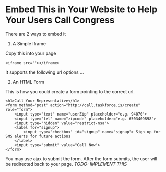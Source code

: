 # Embed This in Your Website to Help Your Users Call Congress

There are 2 ways to embed it

1. A Simple Iframe

Copy this into your page

	<iframe src=""></iframe>


It supports the following url options
...

2. An HTML Form

This is how you could create a form pointing to the correct url.

    <h1>Call Your Representative</h1>
    <form method="post" action="http://call.taskforce.is/create" role="form">
        <input type="text" name="userZip" placeholder="e.g. 94070">
        <input type="tel" name="zipcode" placeholder="e.g. 6503409898">
        <input type="hidden" value="restrict-nsa">
        <label for="signup">
			<input type="checkbox" id="signup" name="signup"> Sign up for SMS alerts for future actions
        </label>
        <input type="submit" value="Call Now">
	</form>

You may use ajax to submit the form. After the form submits, the user will be redirected back to your page. *TODO: IMPLEMENT THIS*